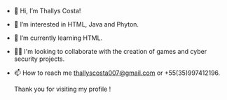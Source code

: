 - 👋 Hi, I’m Thallys Costa!
- 👀 I’m interested in HTML, Java and Phyton.
- 🌱 I’m currently learning HTML.
- 🤝🏼 I'm looking to collaborate with the creation of games and cyber security projects.
- 📫 How to reach me thallyscosta007@gmail.com or +55(35)997412196.

   Thank you for visiting my profile !
